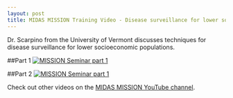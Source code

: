 ```yaml
---
layout: post
title: MIDAS MISSION Training Video - Disease surveillance for lower socioeconomic populations.
---
```


Dr. Scarpino from the University of Vermont discusses techniques for disease surveillance for lower socioeconomic populations.

##Part 1
[![MISSION Seminar part 1](https://img.youtube.com/vi/_s1NkdPcNxw/0.jpg)](https://www.youtube.com/watch?v=_s1NkdPcNxw "MISSION Seminar")


##Part 2
[![MISSION Seminar part 1](https://img.youtube.com/vi/LHFe7gXkO2k/0.jpg)](https://www.youtube.com/watch?v=LHFe7gXkO2k "MISSION Seminar")


Check out other videos on the [MIDAS MISSION YouTube channel](https://www.youtube.com/channel/UCW6LtKdLTs7MZazg6KD75pA).
